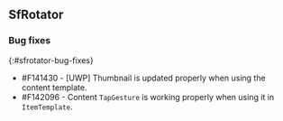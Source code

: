 ## SfRotator

### Bug fixes
{:#sfrotator-bug-fixes}

* \#F141430 - [UWP] Thumbnail is updated properly when using the content template.
* \#F142096 - Content `TapGesture` is working properly when using it in `ItemTemplate`.